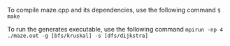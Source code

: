 To compile maze.cpp and its dependencies, use the following command
```$ make```

To run the generates executable, use the following command
```mpirun -np 4 ./maze.out -g [bfs/kruskal] -s [dfs/dijkstra]```